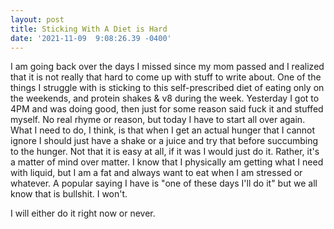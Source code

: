 ```yaml
--- 
layout: post 
title: Sticking With A Diet is Hard 
date: '2021-11-09  9:08:26.39 -0400' 
--- 
```

I am going back over the days I missed since my mom passed and I realized that it is not really that hard to 
come up with stuff to write about. One of the things I struggle with is sticking to this self-prescribed diet of 
eating only on the weekends, and protein shakes & v8 during the week. Yesterday I got to 4PM and was doing good, 
then just for some reason said fuck it and stuffed myself. No real rhyme or reason, but today I have to start 
all over again. What I need to do, I think, is that when I get an actual hunger that I cannot ignore I should 
just have a shake or a juice and try that before succumbing to the hunger. Not that it is easy at all, if it was 
I would just do it. Rather, it's a matter of mind over matter. I know that I physically am getting what I need 
with liquid, but I am a fat and always want to eat when I am stressed or whatever. A popular saying I have is 
"one of these days I'll do it" but we all know that is bullshit. I won't. 

I will either do it right now or never. 
